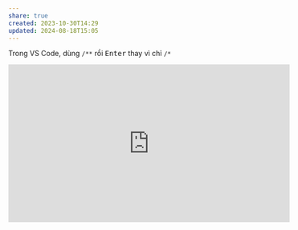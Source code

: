 ```yaml
---
share: true
created: 2023-10-30T14:29
updated: 2024-08-18T15:05
---
```

Trong VS Code, dùng `/**` rồi <kbd>Enter</kbd> thay vì chỉ `/*`
<iframe width="560" height="315" src="https://www.youtube.com/embed/-gaLriaslpg?si=LkZjZrY6DgcI1BIp" title="YouTube video player" frameborder="0" allow="accelerometer; autoplay; clipboard-write; encrypted-media; gyroscope; picture-in-picture; web-share" referrerpolicy="strict-origin-when-cross-origin" allowfullscreen></iframe>